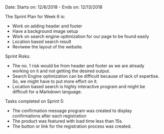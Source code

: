Date: Starts on: 12/6/2018 - Ends on: 12/13/2018

The Sprint Plan for Week 6 is:
* Work on adding header and footer
* Have a background image setup
* Work on search engine optimization for our page to be found easily
* Location based search result
* Reviwew the layout of the website.

Sprint Risks:

* The no. 1 risk would be from header and footer as we are already working on it and not getting the desired output.
* Search Engine optimization can be difficult because of lack of expertise. So, we might have to put more effort on it.
* Location based search is highly interactive program and might be difficult for a Markdown language.

Tasks completed on Sprint 5:
* The confirmation message program was created to display confirmations after each registration
* The product was featured with load time less than 15s.
* The button or link for the registration process was created.



